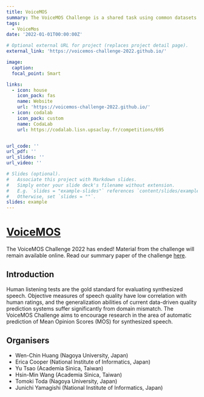 ```yaml
---
title: VoiceMOS
summary: The VoiceMOS Challenge is a shared task using common datasets for MOS prediction.
tags:
  - VoiceMos
date: '2022-01-01T00:00:00Z'

# Optional external URL for project (replaces project detail page).
external_link: 'https://voicemos-challenge-2022.github.io/'

image:
  caption: 
  focal_point: Smart

links:
  - icon: house
    icon_pack: fas
    name: Website
    url: 'https://voicemos-challenge-2022.github.io/'
  - icon: codalab
    icon_pack: custom
    name: CodaLab
    url: https://codalab.lisn.upsaclay.fr/competitions/695


url_code: ''
url_pdf: ''
url_slides: ''
url_video: ''

# Slides (optional).
#   Associate this project with Markdown slides.
#   Simply enter your slide deck's filename without extension.
#   E.g. `slides = "example-slides"` references `content/slides/example-slides.md`.
#   Otherwise, set `slides = ""`.
slides: example
---
```


# [VoiceMOS](https://voicemos-challenge-2022.github.io/)

The VoiceMOS Challenge 2022 has ended! Material from the challenge will remain available online. Read our summary paper of the challenge [here](https://arxiv.org/abs/2203.11389).

## Introduction
Human listening tests are the gold standard for evaluating synthesized speech. Objective measures of speech quality have low correlation with human ratings, and the generalization abilities of current data-driven quality prediction systems suffer significantly from domain mismatch. The VoiceMOS Challenge aims to encourage research in the area of automatic prediction of Mean Opinion Scores (MOS) for synthesized speech. 

## Organisers
* Wen-Chin Huang (Nagoya University, Japan)
* Erica Cooper (National Institute of Informatics, Japan)
* Yu Tsao (Academia Sinica, Taiwan)
* Hsin-Min Wang (Academia Sinica, Taiwan)
* Tomoki Toda (Nagoya University, Japan)
* Junichi Yamagishi (National Institute of Informatics, Japan)
